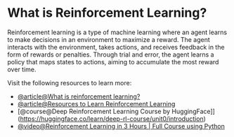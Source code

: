 # What is Reinforcement Learning?

Reinforcement learning is a type of machine learning where an agent learns to make decisions in an environment to maximize a reward. The agent interacts with the environment, takes actions, and receives feedback in the form of rewards or penalties. Through trial and error, the agent learns a policy that maps states to actions, aiming to accumulate the most reward over time.

Visit the following resources to learn more:

- [@article@What is reinforcement learning?](https://online.york.ac.uk/resources/what-is-reinforcement-learning/)
- [@article@Resources to Learn Reinforcement Learning](https://towardsdatascience.com/best-free-courses-and-resources-to-learn-reinforcement-learning-ed6633608cb2/)
- [@course@Deep Reinforcement Learning Course by HuggingFace]](https://huggingface.co/learn/deep-rl-course/unit0/introduction)
- [@video@Reinforcement Learning in 3 Hours | Full Course using Python](https://www.youtube.com/watch?v=Mut_u40Sqz4)